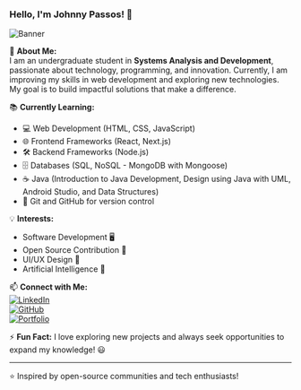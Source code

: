 ### Hello, I'm Johnny Passos! 👋

![Banner](https://github.com/JohnnyPassos/JohnnyPassos/raw/main/banner.png)  

🚀 **About Me:**  
I am an undergraduate student in **Systems Analysis and Development**, passionate about technology, programming, and innovation. Currently, I am improving my skills in web development and exploring new technologies. My goal is to build impactful solutions that make a difference.  

📚 **Currently Learning:**  
- 💻 Web Development (HTML, CSS, JavaScript)
- 🌐 Frontend Frameworks (React, Next.js)
- 🛠️ Backend Frameworks (Node.js)
- 🗄️ Databases (SQL, NoSQL - MongoDB with Mongoose)
- ☕ Java (Introduction to Java Development, Design using Java with UML, Android Studio, and Data Structures)
- 🔧 Git and GitHub for version control

💡 **Interests:**  
- Software Development 🖥️
- Open Source Contribution 📂
- UI/UX Design 🎨
- Artificial Intelligence 🤖

📫 **Connect with Me:**  
[![LinkedIn](https://img.shields.io/badge/-LinkedIn-blue?style=flat&logo=Linkedin&logoColor=white)](https://www.linkedin.com/in/johnny-passos-1aa06359/)  
[![GitHub](https://img.shields.io/badge/-GitHub-black?style=flat&logo=github)](https://github.com/JohnnyPassos)  
[![Portfolio](https://img.shields.io/badge/-Portfolio-ff69b4?style=flat&logo=web)](https://github.com/JohnnyPassos/meu-site)  

⚡ **Fun Fact:** I love exploring new projects and always seek opportunities to expand my knowledge! 😃

---
⭐️ Inspired by open-source communities and tech enthusiasts!
